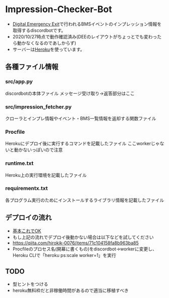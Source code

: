 # Impression-Checker-Bot
+ [Digital Emergency Exit](http://manbow.nothing.sh/event/event.cgi)で行われるBMSイベントのインプレッション情報を取得するdiscordbotです。
+ 2020/10/27時点で動作確認済み(DEEのレイアウトがちょっとでも変わったら動かなくなるのであしからず)
+ サーバーは[Heroku](https://jp.heroku.com/)を使っています。

## 各種ファイル情報
### src/app.py  
discordbotの本体ファイル メッセージ受け取り→返答部分はここ
### src/impression_fetcher.py
クローラとインプレ情報やイベント・BMS一覧情報を返却する関数ファイル
### Procfile
Herokuにデプロイ後に実行するコマンドを記載したファイル
ここworkerじゃないと動かないっぽいので注意
### runtime.txt
Heroku上の実行環境を記載したファイル
### requirementx.txt
各プログラム実行のためにインストールするライブラリ情報を記載したファイル

## デプロイの流れ
+ [基本これでOK](https://qiita.com/1ntegrale9/items/9d570ef8175cf178468f)
+ もし上記の流れでデプロイ後動かない場合は以下などを試してください
+ https://qiita.com/hirokik-0076/items/71c104158fa8b963ba85
+ Procfileのプロセス名(開幕に書くもの)をdiscordbot→workerに変更し、  
Heroku CLIで「heroku ps:scale worker=1」を実行

## TODO
+ 型ヒントをつける
+ heroku無料枠だと非稼働時間があるので適当に移植すべき